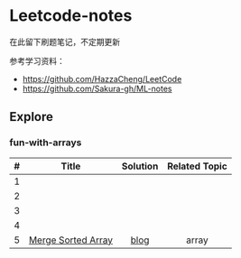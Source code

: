 # Leetcode-notes

在此留下刷题笔记，不定期更新

参考学习资料：
* https://github.com/HazzaCheng/LeetCode
* https://github.com/Sakura-gh/ML-notes



## Explore

### fun-with-arrays

|  #   |                            Title                             |                           Solution                           | Related Topic |
| :--: | :----------------------------------------------------------: | :----------------------------------------------------------: | :-----------: |
|  1   |                                                              |                                                              |               |
|  2   |                                                              |                                                              |               |
|  3   |                                                              |                                                              |               |
|  4   |                                                              |                                                              |               |
|  5   | [Merge Sorted Array](https://leetcode.com/explore/learn/card/fun-with-arrays/525/inserting-items-into-an-array/3253/) | [blog](https://github.com/Ruiskey/Leetcode-notes/blob/master/Blog/Merge%20Sorted%20Array.md) |     array     |

